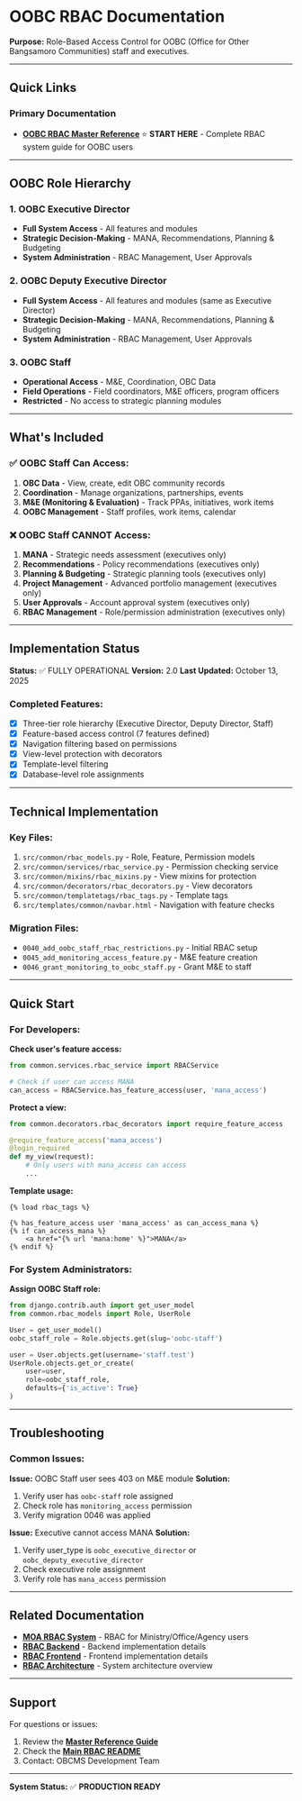 # OOBC RBAC Documentation

**Purpose:** Role-Based Access Control for OOBC (Office for Other Bangsamoro Communities) staff and executives.

---

## Quick Links

### Primary Documentation
- **[OOBC RBAC Master Reference](OOBC_RBAC_MASTER_REFERENCE.md)** ⭐ **START HERE** - Complete RBAC system guide for OOBC users

---

## OOBC Role Hierarchy

### 1. OOBC Executive Director
- **Full System Access** - All features and modules
- **Strategic Decision-Making** - MANA, Recommendations, Planning & Budgeting
- **System Administration** - RBAC Management, User Approvals

### 2. OOBC Deputy Executive Director
- **Full System Access** - All features and modules (same as Executive Director)
- **Strategic Decision-Making** - MANA, Recommendations, Planning & Budgeting
- **System Administration** - RBAC Management, User Approvals

### 3. OOBC Staff
- **Operational Access** - M&E, Coordination, OBC Data
- **Field Operations** - Field coordinators, M&E officers, program officers
- **Restricted** - No access to strategic planning modules

---

## What's Included

### ✅ OOBC Staff Can Access:
1. **OBC Data** - View, create, edit OBC community records
2. **Coordination** - Manage organizations, partnerships, events
3. **M&E (Monitoring & Evaluation)** - Track PPAs, initiatives, work items
4. **OOBC Management** - Staff profiles, work items, calendar

### ❌ OOBC Staff CANNOT Access:
1. **MANA** - Strategic needs assessment (executives only)
2. **Recommendations** - Policy recommendations (executives only)
3. **Planning & Budgeting** - Strategic planning tools (executives only)
4. **Project Management** - Advanced portfolio management (executives only)
5. **User Approvals** - Account approval system (executives only)
6. **RBAC Management** - Role/permission administration (executives only)

---

## Implementation Status

**Status:** ✅ FULLY OPERATIONAL
**Version:** 2.0
**Last Updated:** October 13, 2025

### Completed Features:
- [x] Three-tier role hierarchy (Executive Director, Deputy Director, Staff)
- [x] Feature-based access control (7 features defined)
- [x] Navigation filtering based on permissions
- [x] View-level protection with decorators
- [x] Template-level filtering
- [x] Database-level role assignments

---

## Technical Implementation

### Key Files:
1. `src/common/rbac_models.py` - Role, Feature, Permission models
2. `src/common/services/rbac_service.py` - Permission checking service
3. `src/common/mixins/rbac_mixins.py` - View mixins for protection
4. `src/common/decorators/rbac_decorators.py` - View decorators
5. `src/common/templatetags/rbac_tags.py` - Template tags
6. `src/templates/common/navbar.html` - Navigation with feature checks

### Migration Files:
- `0040_add_oobc_staff_rbac_restrictions.py` - Initial RBAC setup
- `0045_add_monitoring_access_feature.py` - M&E feature creation
- `0046_grant_monitoring_to_oobc_staff.py` - Grant M&E to staff

---

## Quick Start

### For Developers:

**Check user's feature access:**
```python
from common.services.rbac_service import RBACService

# Check if user can access MANA
can_access = RBACService.has_feature_access(user, 'mana_access')
```

**Protect a view:**
```python
from common.decorators.rbac_decorators import require_feature_access

@require_feature_access('mana_access')
@login_required
def my_view(request):
    # Only users with mana_access can access
    ...
```

**Template usage:**
```django
{% load rbac_tags %}

{% has_feature_access user 'mana_access' as can_access_mana %}
{% if can_access_mana %}
    <a href="{% url 'mana:home' %}">MANA</a>
{% endif %}
```

### For System Administrators:

**Assign OOBC Staff role:**
```python
from django.contrib.auth import get_user_model
from common.rbac_models import Role, UserRole

User = get_user_model()
oobc_staff_role = Role.objects.get(slug='oobc-staff')

user = User.objects.get(username='staff.test')
UserRole.objects.get_or_create(
    user=user,
    role=oobc_staff_role,
    defaults={'is_active': True}
)
```

---

## Troubleshooting

### Common Issues:

**Issue:** OOBC Staff user sees 403 on M&E module
**Solution:**
1. Verify user has `oobc-staff` role assigned
2. Check role has `monitoring_access` permission
3. Verify migration 0046 was applied

**Issue:** Executive cannot access MANA
**Solution:**
1. Verify user_type is `oobc_executive_director` or `oobc_deputy_executive_director`
2. Check executive role assignment
3. Verify role has `mana_access` permission

---

## Related Documentation

- **[MOA RBAC System](../moa/README.md)** - RBAC for Ministry/Office/Agency users
- **[RBAC Backend](../backend/)** - Backend implementation details
- **[RBAC Frontend](../frontend/)** - Frontend implementation details
- **[RBAC Architecture](../RBAC_ARCHITECTURE_REVIEW.md)** - System architecture overview

---

## Support

For questions or issues:
1. Review the **[Master Reference Guide](OOBC_RBAC_MASTER_REFERENCE.md)**
2. Check the **[Main RBAC README](../README.md)**
3. Contact: OBCMS Development Team

---

**System Status:** ✅ **PRODUCTION READY**

